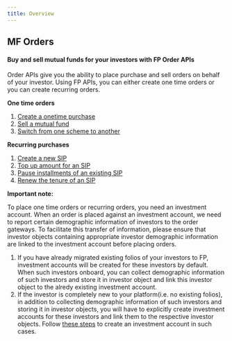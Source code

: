 ```yaml
---
title: Overview
---
```

## MF Orders
#### Buy and sell mutual funds for your investors with FP Order APIs

Order APIs give you the ability to place purchase and sell orders on behalf of your investor. Using FP APIs, you can either create one time orders or you can create recurring orders.

**One time orders**
1. [Create a onetime purchase](/mf-transactions/onetime-purchases)
2. [Sell a mutual fund](/mf-transactions/onetime-redemptions)
3. [Switch from one scheme to another](/mf-transactions/onetime-switches)

**Recurring purchases**
1. [Create a new SIP](/mf-transactions/purchase-plans/create-monthly-sip)
2. [Top up amount for an SIP](/mf-transactions/purchase-plans/topup-sip)
3. [Pause installments of an existing SIP](/mf-transactions/purchase-plans/pause-sip)
4. [Renew the tenure of an SIP](/mf-transactions/purchase-plans/renew-sip/)

**Important note:**

To place one time orders or recurring orders, you need an investment account. When an order is placed against an investment account, we need to report certain demographic information of investors to the order gateways. To facilitate this transfer of information, please ensure that investor objects containing appropriate investor demographic information are linked to the investment account before placing orders. 

1. If you have already migrated existing folios of your investors to FP, investment accounts will be created for these investors by default. When such investors onboard, you can collect demographic information of such investors and store it in investor object and link this investor object to the alredy existing investment account.
2. If the investor is completely new to your platform(i.e. no existing folios), in addition to collecting demographic information of such investors and storing it in investor objects, you will have to explicitly create investment accounts for these investors and link them to the respective investor objects. Follow [these steps](/mf-transactions/investment-account) to create an investment account in such cases.